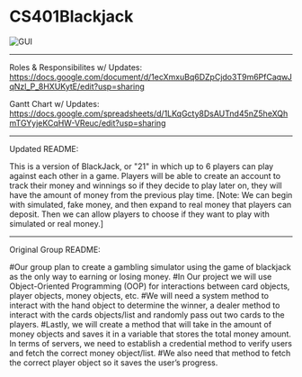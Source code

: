 # CS401Blackjack
![GUI](https://user-images.githubusercontent.com/48579650/125857070-3e1c8ad4-3ed8-4fa6-a0e9-62a0daf9bb5f.PNG)


-------------------------
Roles & Responsibilites w/ Updates: https://docs.google.com/document/d/1ecXmxuBq6DZpCjdo3T9m6PfCaqwJqNzl_P_8HXUKytE/edit?usp=sharing

Gantt Chart w/ Updates: https://docs.google.com/spreadsheets/d/1LKqGcty8DsAUTnd45nZ5heXQhmTGYyjeKCqHW-VReuc/edit?usp=sharing

-------------------------

Updated README:

This is a version of BlackJack, or "21" in which up to 6 players can play against each other in a game. Players will be able to create an account to track their money and winnings so if they decide to play later on, they will have the amount of money from the previous play time. [Note: We can begin with simulated, fake money, and then expand to real money that players can deposit. Then we can allow players to choose if they want to play with simulated or real money.]

-------------------------

Original Group README:

#Our group plan to create a gambling simulator using the game of blackjack as the only way to earning or losing money.
#In Our project we will use Object-Oriented Programming (OOP) for interactions between card objects, player objects, money objects, etc.
#We will need a system method to interact with the hand object to determine the winner, a dealer method to interact with the cards objects/list and randomly pass out two cards to the players.
#Lastly, we will create a method that will take in the amount of money objects and saves it in a variable that stores the total money amount. In terms of servers, we need to establish a credential method to verify users and fetch the correct money object/list.
#We also need that method to fetch the correct player object so it saves the user’s progress.
